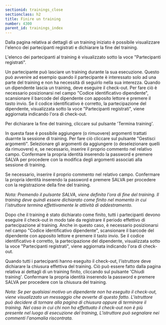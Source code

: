 ```yaml
---
sectionid: trainings_close
sectionclass: h2
title: Finire un training
number: 4300
parent_id: trainings_index
---
```

Dalla pagina relativa ai dettagli di un training iniziato è possibile visualizzare l'elenco dei partecipanti registrati e dichiarare la fine del training.

L'elenco dei partecipanti al training è visualizzato sotto la voce "Partecipanti registrati".

Un partecipante può lasciare un training durante la sua esecuzione. Questo può avvenire ad esempio quando il partecipante è interessato solo ad una parte del training e non ha necessità di seguirlo nella sua interezza.
Quando un dipendente lascia un training, deve eseguire il check-out. Per fare ciò è necessario posizionarsi nel campo "Codice identificativo dipendente", scansionare il barcode del dipendente con apposito lettore e premere il tasto invio.
Se il codice identificativo è corretto, la partecipazione del dipendente, visualizzata sotto la voce "Partecipanti registrati", viene aggiornata indicando l'ora di check-out.

Per dichiarare la fine del training, cliccare sul pulsante 'Termina training'.

In questa fase è possibile aggiungere (o rimuovere) argomenti trattati duarnte la sessione di training. Per fare ciò cliccare sul pulsante "Gestisci argomenti". Selezionare gli argomenti da aggiungere (o deselezionare quelli da rimuovere) e, se necessario, inserire il proprio commento nel relativo campo.
Confermare la propria identità inserendo la password e premere SALVA per procedere con la modifica degli argomenti associati alla sessione di training.

Se necessario, inserire il proprio commento nel relativo campo.
Confermare la propria identità inserendo la password e premere SALVA per procedere con la registrazione della fine del training.

_Nota: Premendo il pulsante SALVA, viene definita l'ora di fine del training. Il training deve quindi essere dichiarato come finito nel momento in cui l'istruttore termina effettivamente le attività di addestramento._

Dopo che il training è stato dichiarato come finito, tutti i partecipanti devono eseguire il check-out in modo tale da registrare il periodo effettivo di partecipazione al training. Anche in questo caso, è necessario posizionarsi nel campo "Codice identificativo dipendente", scansionare il barcode del dipendente con apposito lettore e premere il tasto invio.
Se il codice identificativo è corretto, la partecipazione del dipendente, visualizzata sotto la voce "Partecipanti registrati", viene aggiornata indicando l'ora di check-out.

Quando tutti i partecipanti hanno eseguito il check-out, l'istruttore deve dichiarare la chiusura effettiva del training. Ciò può essere fatto dalla pagina relativa ai dettagli di un training finito, cliccando sul pulsante 'Chiudi training'.
Confermare la propria identità inserendo la password e premere SALVA per procedere con la chiusura del training.

_Nota: Se per qualsiasi motivo un dipendente non ha eseguito il check-out, viene visualizzato un messaggio che avverte di questo fatto. L'istruttore può decidere di tornare alla pagina di chiusura oppure di terminare il training. Nel caso in cui chi non ha effettuato il check-out non è più presente nel luogo di esecuzione del training, L'istruttore può segnalare nei commenti l'anomalia riscontrata._
